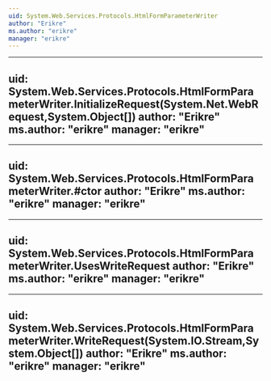 ```yaml
---
uid: System.Web.Services.Protocols.HtmlFormParameterWriter
author: "Erikre"
ms.author: "erikre"
manager: "erikre"
---
```


---
uid: System.Web.Services.Protocols.HtmlFormParameterWriter.InitializeRequest(System.Net.WebRequest,System.Object[])
author: "Erikre"
ms.author: "erikre"
manager: "erikre"
---

---
uid: System.Web.Services.Protocols.HtmlFormParameterWriter.#ctor
author: "Erikre"
ms.author: "erikre"
manager: "erikre"
---

---
uid: System.Web.Services.Protocols.HtmlFormParameterWriter.UsesWriteRequest
author: "Erikre"
ms.author: "erikre"
manager: "erikre"
---

---
uid: System.Web.Services.Protocols.HtmlFormParameterWriter.WriteRequest(System.IO.Stream,System.Object[])
author: "Erikre"
ms.author: "erikre"
manager: "erikre"
---
